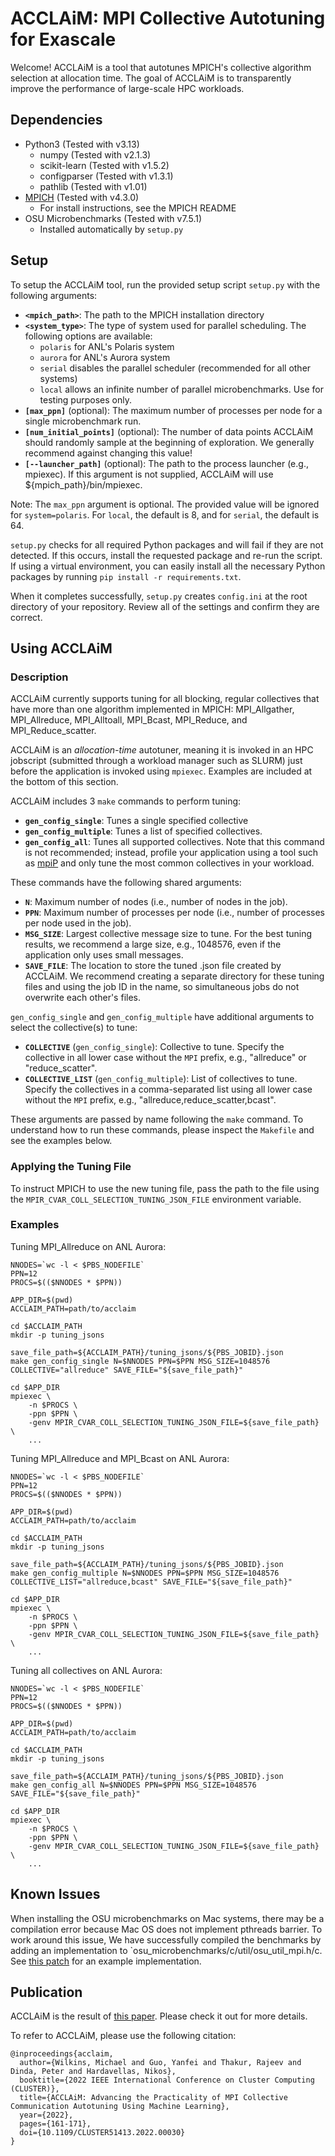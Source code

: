 # ACCLAiM: MPI Collective Autotuning for Exascale

Welcome! ACCLAiM is a tool that autotunes MPICH's collective algorithm selection at allocation time.
The goal of ACCLAiM is to transparently improve the performance of large-scale HPC workloads.

## Dependencies

* Python3 (Tested with v3.13)
	* numpy (Tested with v2.1.3)
 	* scikit-learn (Tested with v1.5.2)
	* configparser (Tested with v1.3.1)
	* pathlib (Tested with v1.01)  
* [MPICH](https://github.com/pmodels/mpich) (Tested with v4.3.0) 
	* For install instructions, see the MPICH README
* OSU Microbenchmarks (Tested with v7.5.1)
	* Installed automatically by `setup.py`	

## Setup

To setup the ACCLAiM tool, run the provided setup script `setup.py` with the following arguments:
- **`<mpich_path>`**: The path to the MPICH installation directory
- **`<system_type>`**: The type of system used for parallel scheduling. The following options are available:
  - `polaris` for ANL's Polaris system
  - `aurora` for ANL's Aurora system
  - `serial` disables the parallel scheduler (recommended for all other systems)
  - `local` allows an infinite number of parallel microbenchmarks. Use for testing purposes only.
- **`[max_ppn]`** (optional): The maximum number of processes per node for a single microbenchmark run.
- **`[num_initial_points]`** (optional): The number of data points ACCLAiM should randomly sample at the beginning of exploration. We generally recommend against changing this value!
- **`[--launcher_path]`** (optional): The path to the process launcher (e.g., mpiexec). If this argument is not supplied, ACCLAiM will use ${mpich_path}/bin/mpiexec.

Note: The `max_ppn` argument is optional. The provided value will be ignored for `system=polaris`.
For `local`, the default is 8, and for `serial`, the default is 64. 

`setup.py` checks for all required Python packages and will fail if they are not detected.
If this occurs, install the requested package and re-run the script.
If using a virtual environment, you can easily install all the necessary Python packages by running `pip install -r requirements.txt`.

When it completes successfully, `setup.py` creates `config.ini` at the root directory of your repository.
Review all of the settings and confirm they are correct.

## Using ACCLAiM

### Description

ACCLAiM currently supports tuning for all blocking, regular collectives that have more than one algorithm implemented in MPICH: MPI_Allgather, MPI_Allreduce, MPI_Alltoall, MPI_Bcast, MPI_Reduce, and MPI_Reduce_scatter.

ACCLAiM is an *allocation-time* autotuner, meaning it is invoked in an HPC jobscript (submitted through a workload manager such as SLURM) just before the application is invoked using `mpiexec`.
Examples are included at the bottom of this section.

ACCLAiM includes 3 `make` commands to perform tuning:
- **`gen_config_single`**: Tunes a single specified collective
- **`gen_config_multiple`**: Tunes a list of specified collectives.
- **`gen_config_all`**: Tunes all supported collectives. Note that this command is not recommended; instead, profile your application using a tool such as [mpiP](https://github.com/LLNL/mpiP) and only tune the most common collectives in your workload.

These commands have the following shared arguments:
- **`N`**: Maximum number of nodes (i.e., number of nodes in the job).
- **`PPN`**: Maximum number of processes per node (i.e., number of processes per node used in the job).
- **`MSG_SIZE`**: Largest collective message size to tune. For the best tuning results, we recommend a large size, e.g., 1048576, even if the application only uses small messages.
- **`SAVE_FILE`**: The location to store the tuned .json file created by ACCLAiM. We recommend creating a separate directory for these tuning files and using the job ID in the name, so simultaneous jobs do not overwrite each other's files.

`gen_config_single` and `gen_config_multiple` have additional arguments to select the collective(s) to tune:
- **`COLLECTIVE`** (`gen_config_single`): Collective to tune. Specify the collective in all lower case without the `MPI` prefix, e.g., "allreduce" or "reduce_scatter".
- **`COLLECTIVE_LIST`** (`gen_config_multiple`): List of collectives to tune. Specify the collectives in a comma-separated list using all lower case without the `MPI` prefix, e.g., "allreduce,reduce_scatter,bcast".

These arguments are passed by name following the `make` command.
To understand how to run these commands, please inspect the `Makefile` and see the examples below.

### Applying the Tuning File

To instruct MPICH to use the new tuning file, pass the path to the file using the `MPIR_CVAR_COLL_SELECTION_TUNING_JSON_FILE` environment variable.

### Examples
Tuning MPI_Allreduce on ANL Aurora:
```
NNODES=`wc -l < $PBS_NODEFILE`
PPN=12
PROCS=$(($NNODES * $PPN))

APP_DIR=$(pwd)
ACCLAIM_PATH=path/to/acclaim

cd $ACCLAIM_PATH
mkdir -p tuning_jsons

save_file_path=${ACCLAIM_PATH}/tuning_jsons/${PBS_JOBID}.json
make gen_config_single N=$NNODES PPN=$PPN MSG_SIZE=1048576 COLLECTIVE="allreduce" SAVE_FILE="${save_file_path}"

cd $APP_DIR
mpiexec \
    -n $PROCS \
    -ppn $PPN \
    -genv MPIR_CVAR_COLL_SELECTION_TUNING_JSON_FILE=${save_file_path} \
    ...
```

Tuning MPI_Allreduce and MPI_Bcast on ANL Aurora:
```
NNODES=`wc -l < $PBS_NODEFILE`
PPN=12
PROCS=$(($NNODES * $PPN))

APP_DIR=$(pwd)
ACCLAIM_PATH=path/to/acclaim

cd $ACCLAIM_PATH
mkdir -p tuning_jsons

save_file_path=${ACCLAIM_PATH}/tuning_jsons/${PBS_JOBID}.json
make gen_config_multiple N=$NNODES PPN=$PPN MSG_SIZE=1048576 COLLECTIVE_LIST="allreduce,bcast" SAVE_FILE="${save_file_path}"

cd $APP_DIR
mpiexec \
    -n $PROCS \
    -ppn $PPN \
    -genv MPIR_CVAR_COLL_SELECTION_TUNING_JSON_FILE=${save_file_path} \
    ...
```

Tuning all collectives on ANL Aurora:
```
NNODES=`wc -l < $PBS_NODEFILE`
PPN=12
PROCS=$(($NNODES * $PPN))

APP_DIR=$(pwd)
ACCLAIM_PATH=path/to/acclaim

cd $ACCLAIM_PATH
mkdir -p tuning_jsons

save_file_path=${ACCLAIM_PATH}/tuning_jsons/${PBS_JOBID}.json
make gen_config_all N=$NNODES PPN=$PPN MSG_SIZE=1048576 SAVE_FILE="${save_file_path}"

cd $APP_DIR
mpiexec \
    -n $PROCS \
    -ppn $PPN \
    -genv MPIR_CVAR_COLL_SELECTION_TUNING_JSON_FILE=${save_file_path} \
    ...
```

## Known Issues

When installing the OSU microbenchmarks on Mac systems, there may be a compilation error because Mac OS does not implement pthreads barrier.
To work around this issue, We have successfully compiled the benchmarks by adding an implementation to `osu_microbenchmarks/c/util/osu_util_mpi.h/c.
See [this patch](https://github.com/pmwkaa/ioarena/commit/b8854d4b164591cb62a97f67a6dc3645b26f4b39#diff-32028cf20b50afd839db7008666a051ba761b4947f1690445f42bda23705c96bR37) for an example implementation.

## Publication

ACCLAiM is the result of [this paper](https://mjwilkins.org/assets/pdfs/acclaim.pdf). Please check it out for more details.

To refer to ACCLAiM, please use the following citation:
```
@inproceedings{acclaim,
  author={Wilkins, Michael and Guo, Yanfei and Thakur, Rajeev and Dinda, Peter and Hardavellas, Nikos},
  booktitle={2022 IEEE International Conference on Cluster Computing (CLUSTER)}, 
  title={ACCLAiM: Advancing the Practicality of MPI Collective Communication Autotuning Using Machine Learning}, 
  year={2022},
  pages={161-171},
  doi={10.1109/CLUSTER51413.2022.00030}
}
```
